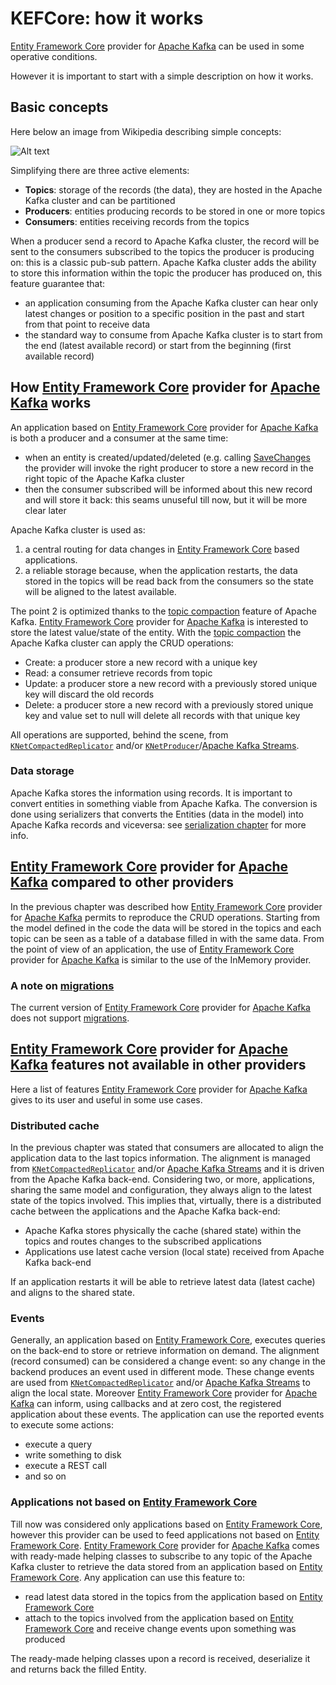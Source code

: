 # KEFCore: how it works

[Entity Framework Core](https://learn.microsoft.com/it-it/ef/core/) provider for [Apache Kafka](https://kafka.apache.org/) can be used in some operative conditions.

However it is important to start with a simple description on how it works.

## Basic concepts

Here below an image from Wikipedia describing simple concepts:

![Alt text](https://upload.wikimedia.org/wikipedia/commons/6/64/Overview_of_Apache_Kafka.svg "Kafka basic concepts")

Simplifying there are three active elements:
- **Topics**: storage of the records (the data), they are hosted in the Apache Kafka cluster and can be partitioned
- **Producers**: entities producing records to be stored in one or more topics
- **Consumers**: entities receiving records from the topics

When a producer send a record to Apache Kafka cluster, the record will be sent to the consumers subscribed to the topics the producer is producing on: this is a classic pub-sub pattern.
Apache Kafka cluster adds the ability to store this information within the topic the producer has produced on, this feature guarantee that:
- an application consuming from the Apache Kafka cluster can hear only latest changes or position to a specific position in the past and start from that point to receive data
- the standard way to consume from Apache Kafka cluster is to start from the end (latest available record) or start from the beginning (first available record)

## How [Entity Framework Core](https://learn.microsoft.com/it-it/ef/core/) provider for [Apache Kafka](https://kafka.apache.org/) works

An application based on [Entity Framework Core](https://learn.microsoft.com/it-it/ef/core/) provider for [Apache Kafka](https://kafka.apache.org/) is both a producer and a consumer at the same time:
- when an entity is created/updated/deleted (e.g. calling [SaveChanges](https://learn.microsoft.com/en-us/ef/core/saving/basic) the provider will invoke the right producer to store a new record in the right topic of the Apache Kafka cluster
- then the consumer subscribed will be informed about this new record and will store it back: this seams unuseful till now, but it will be more clear later

Apache Kafka cluster is used as:
1. a central routing for data changes in [Entity Framework Core](https://learn.microsoft.com/it-it/ef/core/) based applications.
2. a reliable storage because, when the application restarts, the data stored in the topics will be read back from the consumers so the state will be aligned to the latest available.

The point 2 is optimized thanks to the [topic compaction](https://kafka.apache.org/documentation/#compaction) feature of Apache Kafka.
[Entity Framework Core](https://learn.microsoft.com/it-it/ef/core/) provider for [Apache Kafka](https://kafka.apache.org/) is interested to store the latest value/state of the entity.
With the [topic compaction](https://kafka.apache.org/documentation/#compaction) the Apache Kafka cluster can apply the CRUD operations:
- Create: a producer store a new record with a unique key
- Read: a consumer retrieve records from topic
- Update: a producer store a new record with a previously stored unique key will discard the old records
- Delete: a producer store a new record with a previously stored unique key and value set to null will delete all records with that unique key

All operations are supported, behind the scene, from [`KNetCompactedReplicator`](https://github.com/masesgroup/KNet/blob/master/src/net/KNet/Specific/Replicator/KNetCompactedReplicator.cs) and/or [`KNetProducer`](https://github.com/masesgroup/KNet/blob/master/src/net/KNet/Specific/Producer/KNetProducer.cs)/[Apache Kafka Streams](https://kafka.apache.org/documentation/streams/).

### Data storage

Apache Kafka stores the information using records. It is important to convert entities in something viable from Apache Kafka.
The conversion is done using serializers that converts the Entities (data in the model) into Apache Kafka records and viceversa: see [serialization chapter](serialization.md) for more info.

## [Entity Framework Core](https://learn.microsoft.com/it-it/ef/core/) provider for [Apache Kafka](https://kafka.apache.org/) compared to other providers

In the previous chapter was described how [Entity Framework Core](https://learn.microsoft.com/it-it/ef/core/) provider for [Apache Kafka](https://kafka.apache.org/) permits to reproduce the CRUD operations.
Starting from the model defined in the code the data will be stored in the topics and each topic can be seen as a table of a database filled in with the same data.
From the point of view of an application, the use of [Entity Framework Core](https://learn.microsoft.com/it-it/ef/core/) provider for [Apache Kafka](https://kafka.apache.org/) is similar to the use of the InMemory provider.

### A note on [migrations](https://learn.microsoft.com/en-us/ef/core/managing-schemas/migrations)

The current version of [Entity Framework Core](https://learn.microsoft.com/it-it/ef/core/) provider for [Apache Kafka](https://kafka.apache.org/) does not support [migrations](https://learn.microsoft.com/en-us/ef/core/managing-schemas/migrations).

## [Entity Framework Core](https://learn.microsoft.com/it-it/ef/core/) provider for [Apache Kafka](https://kafka.apache.org/) features not available in other providers

Here a list of features [Entity Framework Core](https://learn.microsoft.com/it-it/ef/core/) provider for [Apache Kafka](https://kafka.apache.org/) gives to its user and useful in some use cases.

### Distributed cache

In the previous chapter was stated that consumers are allocated to align the application data to the last topics information.
The alignment is managed from [`KNetCompactedReplicator`](https://github.com/masesgroup/KNet/blob/master/src/net/KNet/Specific/Replicator/KNetCompactedReplicator.cs) and/or [Apache Kafka Streams](https://kafka.apache.org/documentation/streams/) and it is driven from the Apache Kafka back-end.
Considering two, or more, applications, sharing the same model and configuration, they always align to the latest state of the topics involved.
This implies that, virtually, there is a distributed cache between the applications and the Apache Kafka back-end:
- Apache Kafka stores physically the cache (shared state) within the topics and routes changes to the subscribed applications
- Applications use latest cache version (local state) received from Apache Kafka back-end

If an application restarts it will be able to retrieve latest data (latest cache) and aligns to the shared state.

### Events

Generally, an application based on [Entity Framework Core](https://learn.microsoft.com/it-it/ef/core/), executes queries on the back-end to store or retrieve information on demand.
The alignment (record consumed) can be considered a change event: so any change in the backend produces an event used in different mode.
These change events are used from [`KNetCompactedReplicator`](https://github.com/masesgroup/KNet/blob/master/src/net/KNet/Specific/Replicator/KNetCompactedReplicator.cs) and/or [Apache Kafka Streams](https://kafka.apache.org/documentation/streams/) to align the local state.
Moreover [Entity Framework Core](https://learn.microsoft.com/it-it/ef/core/) provider for [Apache Kafka](https://kafka.apache.org/) can inform, using callbacks and at zero cost, the registered application about these events.
The application can use the reported events to execute some actions:
- execute a query
- write something to disk
- execute a REST call
- and so on

### Applications not based on [Entity Framework Core](https://learn.microsoft.com/it-it/ef/core/)

Till now was considered only applications based on [Entity Framework Core](https://learn.microsoft.com/it-it/ef/core/), however this provider can be used to feed applications not based on [Entity Framework Core](https://learn.microsoft.com/it-it/ef/core/).
[Entity Framework Core](https://learn.microsoft.com/it-it/ef/core/) provider for [Apache Kafka](https://kafka.apache.org/) comes with ready-made helping classes to subscribe to any topic of the Apache Kafka cluster to retrieve the data stored from an application based on [Entity Framework Core](https://learn.microsoft.com/it-it/ef/core/).
Any application can use this feature to:
- read latest data stored in the topics from the application based on [Entity Framework Core](https://learn.microsoft.com/it-it/ef/core/) 
- attach to the topics involved from the application based on [Entity Framework Core](https://learn.microsoft.com/it-it/ef/core/) and receive change events upon something was produced 

The ready-made helping classes upon a record is received, deserialize it and returns back the filled Entity.
